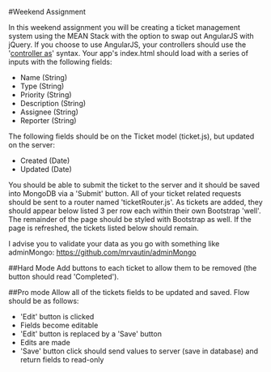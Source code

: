 #Weekend Assignment

In this weekend assignment you will be creating a ticket management system using the MEAN Stack with the option to swap out AngularJS with jQuery. If you choose to use AngularJS, your controllers should use the '[controller as](https://docs.angularjs.org/api/ng/directive/ngController)' syntax.  Your app's index.html should load with a series of inputs with the following fields:

* Name (String)
* Type (String)
* Priority (String)
* Description (String)
* Assignee (String)
* Reporter (String)

The following fields should be on the Ticket model (ticket.js), but updated on the server:
* Created (Date)
* Updated (Date)

You should be able to submit the ticket to the server and it should be saved into MongoDB via a 'Submit' button. All of your ticket related requests should be sent to a router named 'ticketRouter.js'. As tickets are added, they should appear below listed 3 per row each within their own Bootstrap 'well'. The remainder of the page should be styled with Bootstrap as well. If the page is refreshed, the tickets listed below should remain.   

I advise you to validate your data as you go with something like adminMongo: https://github.com/mrvautin/adminMongo

##Hard Mode
Add buttons to each ticket to allow them to be removed (the button should read 'Completed').

##Pro mode
Allow all of the tickets fields to be updated and saved. Flow should be as follows:
* 'Edit' button is clicked
* Fields become editable
* 'Edit' button is replaced by a 'Save' button
* Edits are made
* 'Save' button click should send values to  server (save in database) and return fields to read-only
